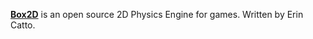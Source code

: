 [**Box2D**](https://box2d.org/) is an open source 2D Physics Engine for games. Written by Erin Catto.

